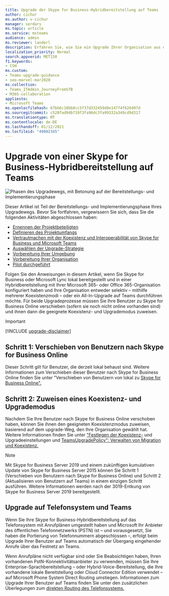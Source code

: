 ```yaml
---
title: Upgrade der Skype for Business-Hybridbereitstellung auf Teams
author: cichur
ms.author: v-cichur
manager: serdars
ms.topic: article
ms.service: msteams
audience: admin
ms.reviewer: landerl
description: Erfahren Sie, wie Sie ein Upgrade Ihrer Organisation aus einer Skype for Business-Hybridbereitstellung auf Microsoft Teams durchführen.
localization_priority: Normal
search.appverid: MET150
f1.keywords:
- CSH
ms.custom:
- Teams-upgrade-guidance
- seo-marvel-mar2020
ms.collection:
- Teams_ITAdmin_JourneyFromSfB
- M365-collaboration
appliesto:
- Microsoft Teams
ms.openlocfilehash: 67bb6c10bb8cc5f37d332459d8e147f4f626497d
ms.sourcegitcommit: c528fad9db719f3fa96dc3fa99332a349cd9d317
ms.translationtype: MT
ms.contentlocale: de-DE
ms.lasthandoff: 01/12/2021
ms.locfileid: "49802345"
---
```

# <a name="upgrade-from-a-skype-for-business-hybrid-deployment-to-teams"></a>Upgrade von einer Skype for Business-Hybridbereitstellung auf Teams

![Phasen des Upgradewegs, mit Betonung auf der Bereitstellungs- und Implementierungsphase](media/upgrade-banner-deployment.png "Phasen des Upgradewegs, mit Betonung auf der Bereitstellungs- und Implementierungsphase")

Dieser Artikel ist Teil der Bereitstellungs- und Implementierungsphase Ihres Upgradewegs. Bevor Sie fortfahren, vergewissern Sie sich, dass Sie die folgenden Aktivitäten abgeschlossen haben:

- [Ernennen der Projektbeteiligten](upgrade-enlist-stakeholders.md)
- [Definieren des Projektumfangs](https://aka.ms/SkypetoTeams-Scope)
- [Vertrautmachen mit der Koexistenz und Interoperabilität von Skype for Business und Microsoft Teams](https://aka.ms/SkypeToTeams-Coexist)
- [Auswählen der Upgrade-Strategie](upgrade-and-coexistence-of-skypeforbusiness-and-teams.md)
- [Vorbereitung Ihrer Umgebung](https://aka.ms/SkypeToTeams-TechnicalReadiness)
- [Vorbereitung Ihrer Organisation](https://aka.ms/SkypeToTeams-UserReadiness)
- [Pilot durchgeführt](https://aka.ms/SkypeToTeams-Pilot)

Folgen Sie den Anweisungen in diesem Artikel, wenn Sie Skype for Business oder Microsoft Lync lokal bereitgestellt und in einer Hybridbereitstellung mit Ihrer Microsoft 365- oder Office 365-Organisation konfiguriert haben und Ihre Organisation entweder selektiv – mithilfe mehrerer Koexistenzmodi – oder ein All-In-Upgrade auf Teams durchführen möchte. Für beide Upgradeprozesse müssen Sie Ihre Benutzer zu Skype for Business Online verschieben (sofern sie noch nicht online vorhanden sind) und ihnen dann die geeignete Koexistenz- und Upgrademodus zuweisen.

> [!IMPORTANT]
> [!INCLUDE [upgrade-disclaimer](includes/upgrade-disclaimer.md)]

## <a name="step-1-move-users-to-skype-for-business-online"></a>Schritt 1: Verschieben von Benutzern nach Skype for Business Online

Dieser Schritt gilt für Benutzer, die derzeit lokal behaust sind. Weitere Informationen zum Verschieben dieser Benutzer nach Skype for Business Online finden Sie unter "Verschieben von Benutzern von lokal zu [Skype for Business Online".](/skypeforbusiness/skype-for-business-hybrid-solutions/deploy-hybrid-connectivity/move-users-from-on-premises-to-skype-for-business-online)

## <a name="step-2-assign-a-coexistence-and-upgrade-mode"></a>Schritt 2: Zuweisen eines Koexistenz- und Upgrademodus

Nachdem Sie Ihre Benutzer nach Skype for Business Online verschoben haben, können Sie ihnen den geeigneten Koexistenzmodus zuweisen, basierend auf dem upgrade-Weg, den Ihre Organisation gewählt hat. Weitere Informationen finden Sie unter ["Festlegen der Koexistenz-](https://aka.ms/SkypeToTeams-SetCoexistence) und Upgradeeinstellungen und [TeamsUpgradePolicy": Verwalten von Migration und Koexistenz.](upgrade-to-teams-on-prem-tools.md)

> [!NOTE]
> Mit Skype for Business Server 2019 und einem zukünftigen kumulativen Update von Skype for Business Server 2015 können Sie Schritt 1 (Verschieben von Benutzern nach Skype for Business Online) und Schritt 2 (Aktualisieren von Benutzern auf Teams) in einem einzigen Schritt ausführen. Weitere Informationen werden nach der 3019-Entkung von Skype for Business Server 2019 bereitgestellt.

## <a name="phone-system-and-teams-upgrade"></a>Upgrade auf Telefonsystem und Teams

Wenn Sie Ihre Skype for Business-Hybridbereitstellung auf das Telefonsystem mit Anrufplänen umgestellt haben und Microsoft Ihr Anbieter des öffentlichen Telefonnetzwerks (PSTN) ist – und vorausgesetzt, Sie haben die Portierung von Telefonnummern abgeschlossen –, erfolgt beim Upgrade Ihrer Benutzer auf Teams automatisch der Übergang eingehender Anrufe über das Festnetz an Teams.

Wenn Anrufpläne nicht verfügbar sind oder Sie Beabsichtigen haben, Ihren vorhandenen PstN-Konnektivitätsanbieter zu verwenden, müssen Sie Ihre Enterprise-Sprachbereitstellung – oder Hybrid-Voice-Bereitstellung, die Ihre vorhandene lokale Bereitstellung oder Cloud Connector Edition verwendet – auf Microsoft Phone System Direct Routing umstiegen. Informationen zum Upgrade Ihrer Benutzer auf Teams finden Sie unter den zusätzlichen Überlegungen zum [direkten Routing des Telefonsystems.](2-envision-make-my-service-decisions-direct-routing.md)
